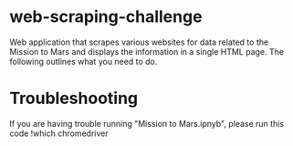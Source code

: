 # web-scraping-challenge
Web application that scrapes various websites for data related to the Mission to Mars and displays the information in a single HTML page. The following outlines what you need to do.

# Troubleshooting 
If you are having trouble running "Mission to Mars.ipnyb", please run this code
!which chromedriver
